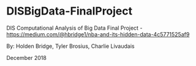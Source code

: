 # DISBigData-FinalProject
DIS Computational Analysis of Big Data Final Project - https://medium.com/@hbridge1/nba-and-its-hidden-data-4c5771525af9

By: Holden Bridge, Tyler Brosius, Charlie Livaudais

December 2018
